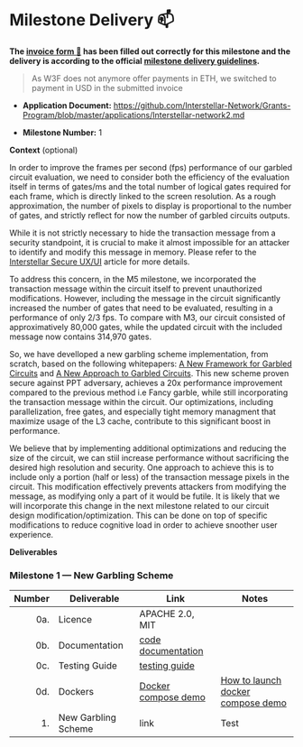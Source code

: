 # Milestone Delivery :mailbox:



**The [invoice form :pencil:](https://docs.google.com/forms/d/e/1FAIpQLSfmNYaoCgrxyhzgoKQ0ynQvnNRoTmgApz9NrMp-hd8mhIiO0A/viewform) has been filled out correctly for this milestone and the delivery is according to the official [milestone delivery guidelines](https://github.com/w3f/Grants-Program/blob/master/docs/milestone-deliverables-guidelines.md).**  

> As W3F does not anymore offer payments in ETH, we switched to payment in USD in the submitted invoice

* **Application Document:** https://github.com/Interstellar-Network/Grants-Program/blob/master/applications/Interstellar-network2.md

* **Milestone Number:**  1

**Context** (optional)

In order to improve the frames per second (fps) performance of our garbled circuit evaluation, we need to consider both the efficiency of the evaluation itself in terms of gates/ms and the total number of logical gates required for each frame, which is directly linked to the screen resolution. As a rough approximation, the number of pixels to display is proportional to the number of gates, and strictly reflect for now the number of garbled circuits outputs.

While it is not strictly necessary to hide the transaction message from a security standpoint, it is crucial to make it almost impossible for an attacker to identify and modify this message in memory. Please refer to the [Interstellar Secure UX/UI](https://medium.com/@jlleleu/interstellar-secure-ux-7d7f095403c9) article for more details.

To address this concern, in the M5 milestone, we incorporated the transaction message within the circuit itself to prevent unauthorized modifications. However, including the message in the circuit significantly increased the number of gates that need to be evaluated, resulting in a performance of only 2/3 fps. To compare with M3, our circuit consisted of approximatively  80,000 gates, while the updated circuit with the included message now contains 314,970 gates.

So, we have develloped a new garbling scheme implementation, from scratch, based on the following whitepapers: [A New Framework for Garbled Circuits](https://www.esat.kuleuven.be/cosic/publications/article-3351.pdf) and [A New Approach to Garbled Circuits](https://eprint.iacr.org/2021/739.pdf). This new scheme proven secure against PPT adversary, achieves a 20x performance improvement compared to the previous method i.e Fancy garble, while still incorporating the transaction message within the circuit. Our optimizations, including parallelization, free gates, and especially tight memory managment that maximize usage of the L3 cache, contribute to this significant boost in performance.

We believe that by implementing additional optimizations and reducing the size of the circuit, we can stiil increase performance without sacrificing the desired high resolution and security. One approach to achieve this is to include only a portion (half or less) of the transaction message pixels in the circuit. This modification effectively prevents attackers from modifying the message, as modifying only a part of it would be futile. It is likely that we will incorporate this change in the next milestone related to our circuit design modification/optimization. This can be done on top of specific modifications to reduce cognitive load in order to achieve snoother user experience. 




**Deliverables**

### Milestone 1 — New Garbling Scheme


| Number | Deliverable | Link | Notes  |
| -----: | ----------- | -----------|------------ |
| 0a. | Licence  |  APACHE 2.0, MIT | |
| 0b. | Documentation  |  [code documentation](https://book.interstellar.gg/2M1.html#code-documentation  ) |   |
| 0c. | Testing Guide | [testing guide]( https://book.interstellar.gg/2M1_demo_tutorial.html) | |
| 0d. | Dockers | [Docker compose demo]() | [How to launch docker compose demo]( https://book.interstellar.gg/2M1_demo_tutorial.html)   |
| 1. | New Garbling Scheme|link   | Test
